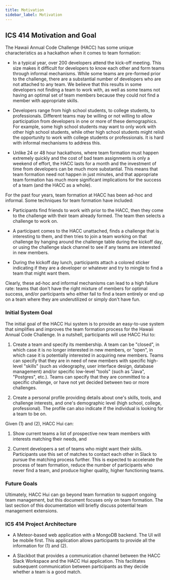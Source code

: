 ```yaml
---
title: Motivation
sidebar_label: Motivation
---
```


## ICS 414 Motivation and Goal
The Hawaii Annual Code Challenge (HACC) has some unique characteristics as a hackathon when it comes to team formation:

* In a typical year, over 200 developers attend the kick-off meeting. This size makes it difficult for developers to know each other and form teams through informal mechanisms. While some teams are pre-formed prior to the challenge, there are a substantial number of developers who are not attached to any team.  We believe that this results in some developers not finding a team to work with, as well as some teams not having an optimal set of team members because they could not find a member with appropriate skills. 

* Developers range from high school students, to college students, to professionals. Different teams may be willing or not willing to allow participation from developers in one or more of these demographics. For example, some high school students may want to only work with other high school students, while other high school students might relish the opportunity to work with college students or professionals. It is hard with informal mechanisms to address this.

* Unlike 24 or 48 hour hackathons, where team formation must happen extremely quickly and the cost of bad team assignments is only a weekend of effort, the HACC lasts for a month and the investment of time from developers can be much more substantial.  This means that team formation need not happen in just minutes, and that appropriate team formation has much more significant implications for the success of a team (and the HACC as a whole).

For the past four years, team formation at HACC has been ad-hoc and informal.  Some techniques for team formation have included:

* Participants find friends to work with prior to the HACC, then they come to the challenge with their team already formed.  The team then selects a challenge to work on. 

* A participant comes to the HACC unattached, finds a challenge that is interesting to them, and then tries to join a team working on that challenge by hanging around the challenge table during the kickoff day, or using the challenge slack channel to see if any teams are interested in new members. 

* During the kickoff day lunch, participants attach a colored sticker indicating if they are a developer or whatever and try to mingle to find a team that might want them. 

Clearly, these ad-hoc and informal mechanisms can lead to a high failure rate: teams that don't have the right mixture of members for optimal success, and/or participants who either fail to find a team entirely or end up on a team where they are underutilized or simply don't have fun.

### Initial System Goal

The initial goal of the HACC Hui system is to provide an easy-to-use system that simplifies and improves the team formation process for the Hawaii Annual Code Challenge.  In a nutshell, participants will use HACC Hui to:

1. Create a team and specify its membership.  A team can be "closed", in which case it is no longer interested in new members, or "open", in which case it is potentially interested in acquiring new members. Teams can specify that they are in need of new members with specific high-level "skills" (such as videography, user interface design, database management) and/or specific low-level "tools" (such as "Java", "Postgres", etc.).  Teams can specify that they are committed to a specific challenge, or have not yet decided between two or more challenges.

2. Create a personal profile providing details about one's skills, tools, and challenge interests, and one's demographic level (high school, college, professional). The profile can also indicate if the individual is looking for a team to be on.

Given (1) and (2),  HACC Hui can: 

 1. Show current teams a list of prospective new team members with interests matching their needs, and 

 2. Current developers a set of teams who might want their skills. Participants use this set of matches to contact each other in Slack to pursue the matching process further. This is expected to accelerate the process of team formation, reduce the number of participants who never find a team, and produce higher quality, higher functioning teams. 

### Future Goals

Ultimately, HACC Hui can go beyond team formation to support ongoing team management, but this document focuses only on team formation. The last section of this documentation will briefly discuss potential team management extensions. 

### ICS 414 Project Architecture

* A Meteor-based web application with a MongoDB backend. The UI will be mobile first. This application allows participants to provide all the information for (1) and (2). 

* A Slackbot that provides a communication channel between the HACC Slack Workspace and the HACC Hui application. This facilitates subsequent communication between participants as they decide whether a team is a good match.

